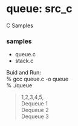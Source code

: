 queue: src_c
===============

C Samples
 
### samples
- queue.c  
- stack.c  

Buid and Run:  
% gcc queue.c -o queue  
% ./queue  
> 1,2,3,4,5,  
> Dequeue 1   
> Dequeue 2   
> Dequeue 3   

   